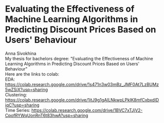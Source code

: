# Evaluating the Effectiveness of Machine Learning Algorithms in Predicting Discount Prices Based on Users' Behaviour
Anna Sivokhina   
My thesis for bachelors degree: "Evaluating the Effectiveness of Machine Learning Algorithms in Predicting Discount Prices Based on Users' Behaviour"  
Here are the links to colab:  
EDA: https://colab.research.google.com/drive/1s471n3w03mBz_JMF0At7LzBUMz5wZSiX?usp=sharing  
Clustering: https://colab.research.google.com/drive/1itJ9g1gAILNkwpLPkIK8mfCxbxdIDiqC?usp=sharing  
Time Series: https://colab.research.google.com/drive/1BVC7xTJjV2-CpofRYWqUonRnT6t83hwA?usp=sharing  
